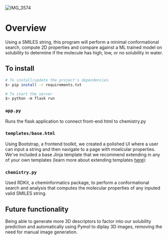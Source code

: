 ![IMG_3574](https://github.com/user-attachments/assets/0d58090a-4243-41e6-892f-c88079e77fb5)

# Overview

Using a SMILES string, this program will perform a minimal conformational search, compute 2D properties and compare against a ML trained model on solubility to determine if the molecule has high, low, or no solubility in water. 

## To install
```sh
# To install/update the project's dependencies
$> pip install -r requirements.txt

# To start the server
$> python -m flask run
```
### `app.py`

Runs the flask application to connect front-end html to chemistry.py

### `templates/base.html`

Using Bootstrap, a frontend toolkit, we created a polished UI where a user can input a string and then navigate to a page with moelcular properties. 
We've included a base Jinja template that we recommend extending in any of your own templates (learn more about extending templates [here](https://jinja.palletsprojects.com/en/stable/templates/#template-inheritance)):

### `chemistry.py`

Used RDKit, a cheminformatics package, to perform a conformational search and analysis that computes the molecular properties of any inputed valid SMILES string. 

## Future functionality 

Being able to generate more 3D descriptors to factor into our solubility prediction and automatically using Pymol to diplay 3D images, removing the need for manual image generation. 

